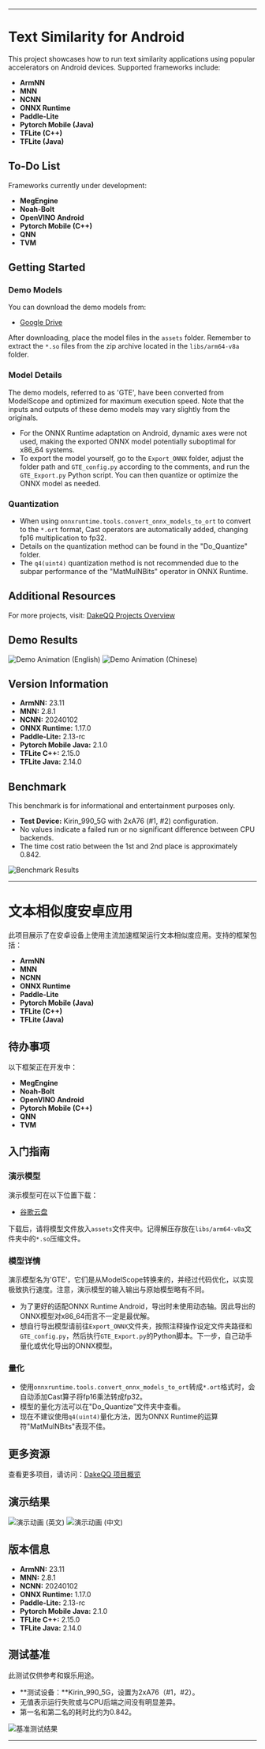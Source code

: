 

---

# Text Similarity for Android

This project showcases how to run text similarity applications using popular accelerators on Android devices. Supported frameworks include:

- **ArmNN**
- **MNN**
- **NCNN**
- **ONNX Runtime**
- **Paddle-Lite**
- **Pytorch Mobile (Java)**
- **TFLite (C++)**
- **TFLite (Java)**

## To-Do List

Frameworks currently under development:

- **MegEngine**
- **Noah-Bolt**
- **OpenVINO Android**
- **Pytorch Mobile (C++)**
- **QNN**
- **TVM**

## Getting Started

### Demo Models

You can download the demo models from:
- [Google Drive](https://drive.google.com/drive/folders/1N7kUqRUI0aE6C2Rb6IcGQzd4D5FRZ-XG?usp=drive_link)

After downloading, place the model files in the `assets` folder. Remember to extract the `*.so` files from the zip archive located in the `libs/arm64-v8a` folder.

### Model Details

The demo models, referred to as 'GTE', have been converted from ModelScope and optimized for maximum execution speed. Note that the inputs and outputs of these demo models may vary slightly from the originals.

- For the ONNX Runtime adaptation on Android, dynamic axes were not used, making the exported ONNX model potentially suboptimal for x86_64 systems.
- To export the model yourself, go to the `Export_ONNX` folder, adjust the folder path and `GTE_config.py` according to the comments, and run the `GTE_Export.py` Python script. You can then quantize or optimize the ONNX model as needed.

### Quantization

- When using `onnxruntime.tools.convert_onnx_models_to_ort` to convert to the `*.ort` format, Cast operators are automatically added, changing fp16 multiplication to fp32.
- Details on the quantization method can be found in the "Do_Quantize" folder.
- The `q4(uint4)` quantization method is not recommended due to the subpar performance of the "MatMulNBits" operator in ONNX Runtime.

## Additional Resources

For more projects, visit: [DakeQQ Projects Overview](https://dakeqq.github.io/overview/)

## Demo Results

![Demo Animation (English)](https://github.com/DakeQQ/Text-Similarity-for-Android/blob/main/text_en.gif?raw=true)
![Demo Animation (Chinese)](https://github.com/DakeQQ/Text-Similarity-for-Android/blob/main/text_zh.gif?raw=true)

## Version Information

- **ArmNN:** 23.11
- **MNN:** 2.8.1
- **NCNN:** 20240102
- **ONNX Runtime:** 1.17.0
- **Paddle-Lite:** 2.13-rc
- **Pytorch Mobile Java:** 2.1.0
- **TFLite C++:** 2.15.0
- **TFLite Java:** 2.14.0

## Benchmark

This benchmark is for informational and entertainment purposes only.

- **Test Device:** Kirin_990_5G with 2xA76 (#1, #2) configuration.
- No values indicate a failed run or no significant difference between CPU backends.
- The time cost ratio between the 1st and 2nd place is approximately 0.842.

![Benchmark Results](https://github.com/DakeQQ/Text-Similarity-for-Android/blob/main/benchmark.png?raw=true)

---

# 文本相似度安卓应用

此项目展示了在安卓设备上使用主流加速框架运行文本相似度应用。支持的框架包括：

- **ArmNN**
- **MNN**
- **NCNN**
- **ONNX Runtime**
- **Paddle-Lite**
- **Pytorch Mobile (Java)**
- **TFLite (C++)**
- **TFLite (Java)**

## 待办事项

以下框架正在开发中：

- **MegEngine**
- **Noah-Bolt**
- **OpenVINO Android**
- **Pytorch Mobile (C++)**
- **QNN**
- **TVM**

## 入门指南

### 演示模型

演示模型可在以下位置下载：
- [谷歌云盘](https://drive.google.com/drive/folders/1N7kUqRUI0aE6C2Rb6IcGQzd4D5FRZ-XG?usp=drive_link)

下载后，请将模型文件放入`assets`文件夹中。记得解压存放在`libs/arm64-v8a`文件夹中的`*.so`压缩文件。

### 模型详情

演示模型名为'GTE'，它们是从ModelScope转换来的，并经过代码优化，以实现极致执行速度。注意，演示模型的输入输出与原始模型略有不同。

- 为了更好的适配ONNX Runtime Android，导出时未使用动态轴。因此导出的ONNX模型对x86_64而言不一定是最优解。
- 想自行导出模型请前往`Export_ONNX`文件夹，按照注释操作设定文件夹路径和`GTE_config.py`，然后执行`GTE_Export.py`的Python脚本。下一步，自己动手量化或优化导出的ONNX模型。

### 量化

- 使用`onnxruntime.tools.convert_onnx_models_to_ort`转成`*.ort`格式时，会自动添加Cast算子将fp16乘法转成fp32。
- 模型的量化方法可以在"Do_Quantize"文件夹中查看。
- 现在不建议使用`q4(uint4)`量化方法，因为ONNX Runtime的运算符"MatMulNBits"表现不佳。

## 更多资源

查看更多项目，请访问：[DakeQQ 项目概览](https://dakeqq.github.io/overview/)

## 演示结果

![演示动画 (英文)](https://github.com/DakeQQ/Text-Similarity-for-Android/blob/main/text_en.gif?raw=true)
![演示动画 (中文)](https://github.com/DakeQQ/Text-Similarity-for-Android/blob/main/text_zh.gif?raw=true)

## 版本信息

- **ArmNN:** 23.11
- **MNN:** 2.8.1
- **NCNN:** 20240102
- **ONNX Runtime:** 1.17.0
- **Paddle-Lite:** 2.13-rc
- **Pytorch Mobile Java:** 2.1.0
- **TFLite C++:** 2.15.0
- **TFLite Java:** 2.14.0

## 测试基准

此测试仅供参考和娱乐用途。

- **测试设备：**Kirin_990_5G，设置为2xA76（#1，#2）。
- 无值表示运行失败或与CPU后端之间没有明显差异。
- 第一名和第二名的耗时比约为0.842。

![基准测试结果](https://github.com/DakeQQ/Text-Similarity-for-Android/blob/main/benchmark.png?raw=true)

--- 

